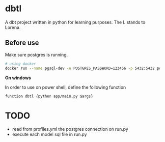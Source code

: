 # dbtl
A dbt project written in python for learning purposes. The L stands to Lorena.

## Before use

Make sure postgres is running.

```sh
# using docker
docker run --name pgsql-dev -e POSTGRES_PASSWORD=123456 -p 5432:5432 postgres:15
```

**On windows**

In order to use on power shell, define the following function

```
function dbtl {python app/main.py $args}
```

# TODO

- read from profiles.yml the postgres connection on run.py
- execute each model sql file in run.py
